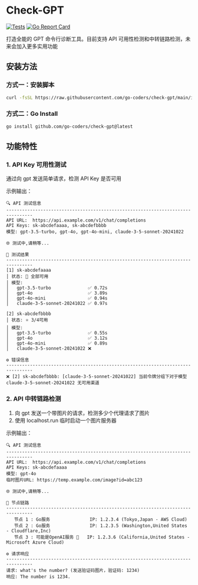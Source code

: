 # Check-GPT

[![Tests](https://github.com/go-coders/check-gpt/actions/workflows/test.yml/badge.svg)](https://github.com/go-coders/check-gpt/actions/workflows/test.yml)
[![Go Report Card](https://goreportcard.com/badge/github.com/go-coders/check-gpt)](https://goreportcard.com/report/github.com/go-coders/check-gpt)

打造全能的 GPT 命令行诊断工具。目前支持 API 可用性检测和中转链路检测，未来会加入更多实用功能

## 安装方法

### 方式一：安装脚本

```bash
curl -fsSL https://raw.githubusercontent.com/go-coders/check-gpt/main/install.sh | bash
```

### 方式二：Go Install

```bash
go install github.com/go-coders/check-gpt@latest
```

## 功能特性

### 1. API Key 可用性测试

通过向 gpt 发送简单请求，检测 API Key 是否可用

示例输出：

```
🔍 API 测试信息
--------------------------------------------------------------------------------
API URL:  https://api.example.com/v1/chat/completions
API Keys: sk-abcdefaaaa, sk-abcdefbbbb
模型: gpt-3.5-turbo, gpt-4o, gpt-4o-mini, claude-3-5-sonnet-20241022

🌐 测试中,请稍等...

🚀 测试结果
--------------------------------------------------------------------------------
[1] sk-abcdefaaaa
│ 状态: 🎉 全部可用
│ 模型:
│   gpt-3.5-turbo              ✅ 0.72s
│   gpt-4o                     ✅ 3.89s
│   gpt-4o-mini                ✅ 0.94s
│   claude-3-5-sonnet-20241022 ✅ 0.97s

[2] sk-abcdefbbbb
│ 状态: ⭐ 3/4可用
│ 模型:
│   gpt-3.5-turbo              ✅ 0.55s
│   gpt-4o                     ✅ 3.12s
│   gpt-4o-mini                ✅ 0.89s
│   claude-3-5-sonnet-20241022 ❌

⚙️ 错误信息
--------------------------------------------------------------------------------
❌ [2] sk-abcdefbbbb: [claude-3-5-sonnet-20241022] 当前令牌分组下对于模型 claude-3-5-sonnet-20241022 无可用渠道

```

### 2. API 中转链路检测

1. 向 gpt 发送一个带图片的请求，检测多少个代理请求了图片
2. 使用 localhost.run 临时启动一个图片服务器

示例输出：

```
🔍 API 测试信息
--------------------------------------------------------------------------------
API URL:  https://api.example.com/v1/chat/completions
API Keys: sk-abcdefaaaa
模型: gpt-4o
临时图片URL: https://temp.example.com/image?id=abc123

🌐 测试中,请稍等...

🔗 节点链路
--------------------------------------------------------------------------------
   节点 1 : Go服务               IP: 1.2.3.4 (Tokyo,Japan - AWS Cloud)
   节点 2 : Go服务               IP: 1.2.3.5 (Washington,United States - Cloudflare,Inc)
   节点 3 : 可能是OpenAI服务 💎   IP: 1.2.3.6 (California,United States - Microsoft Azure Cloud)

⚙️ 请求响应
--------------------------------------------------------------------------------
请求: what's the number? (发送验证码图片，验证码: 1234)
响应: The number is 1234.
```
